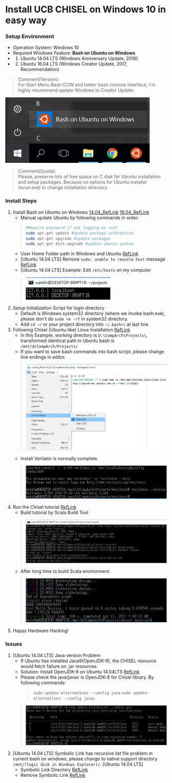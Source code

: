 Install UCB CHISEL on Windows 10 in easy way
===

### Setup Environment
* Operation System: Windows 10
* Required Windows Feature: **Bash on Ubuntu on Windows**
* 1. Ubuntu 14.04 LTS (Windows Anniversary Update, 2016)
* 2. Ubuntu 16.04 LTS (Windows Creator Update, 2017, Recommendation) 

> Comment(Version):  
> For Start Menu Bash ICON and better bash console interface, I'm highly recommend update Windows to Creator Update. 

![startMenu](https://raw.githubusercontent.com/wats0n/install-chisel-win10/master/images/startMenuBashIcon.png)

> Comment(Quota):  
> Please, preserve lots of free space on C disk for Ubuntu installation and setup packages. Because no options for Ubuntu installer (lxrun.exe) to change installation directory.

### Install Steps
1. Install Bash on Ubuntu on Windows [14.04_RefLink](https://www.howtogeek.com/249966/how-to-install-and-use-the-linux-bash-shell-on-windows-10/) [16.04_RefLink](https://blogs.msdn.microsoft.com/commandline/2017/04/11/windows-10-creators-update-whats-new-in-bashwsl-windows-console/)
    * Manual update Ubuntu by following commands in order:
    > ```bash
    > #Require password if not logging as root 
    > sudo apt-get update #update package information
    > sudo apt-get upgrade #update packages
    > sudo apt-get dist-upgrade #update ubuntu system
    > ```
    * User Home Folder path in Windows and Ubuntu [RefLink](http://askubuntu.com/questions/759880/where-is-the-ubuntu-file-system-root-directory-in-windows-nt-subsystem-and-vice)
    * [Ubuntu 14.04 LTS] Remove `sudo: unable to resovle host` message [RefLink](http://askubuntu.com/questions/59458/error-message-when-i-run-sudo-unable-to-resolve-host-none)
	* [Ubuntu 14.04 LTS] Example: Edit `/etc/hosts` on my computer
	> ![localhost](https://raw.githubusercontent.com/wats0n/install-chisel-win10/master/images/addLocalHost.PNG)
2. Setup Initialization Script for login directory
    * Default is Windows system32 directory (where we invoke bash.exe), please don't do `sudo rm -rf` in system32 directory.
    * Add `cd ~/` or your project directory into `~/.bashrc` at last line.
3. Following Chisel (Ubuntu-like) Linux Installation [RefLink](https://github.com/ucb-bar/chisel3/)
	* In this Example, working directory is `D:\CompArch\Projects\`, transformed identical path in Ubuntu bash is `/mnt/d/CompArch/Projects/`
	* If you want to save bash commands into bash script, please change line endings in editor.
	> ![script](https://raw.githubusercontent.com/wats0n/install-chisel-win10/master/images/buildScript.png)
	* Install Verilator is normally complete.
	> ![verilator](https://raw.githubusercontent.com/wats0n/install-chisel-win10/master/images/installVerilatorOnWin10.PNG)
4. Run the Chisel tutorial [RefLink](https://github.com/ucb-bar/chisel-tutorial)
	* Build tutorial by Scala Build Tool
	> ![init](https://raw.githubusercontent.com/wats0n/install-chisel-win10/master/images/initChiselTutorial.PNG)
	* After long time to build Scala environment.
	> ![finish](https://raw.githubusercontent.com/wats0n/install-chisel-win10/master/images/finiChiselTutorial.PNG)
5. Happy Hardware Hacking!

### Issues
1. [Ubuntu 14.04 LTS] Java version Problem
    * If Ubuntu has installed Java9(OpenJDK-9), the CHISEL resource would fetch failure on .jar resources.
    * Solution: Install OpenJDK-8 on Ubuntu 14.04LTS [RefLink](http://askubuntu.com/questions/464755/how-to-install-openjdk-8-on-14-04-lts/666481#666481)
    * Please check the java/javac is OpenJDK-8 for Chisel library. By following commands:
        > `sudo update-alternatives --config java`
        > `sudo update-alternatives --config javac`
    > ![finish](https://raw.githubusercontent.com/wats0n/install-chisel-win10/master/images/updateJava8Version.PNG)
2. [Ubuntu 14.04 LTS] Symbolic Link has recursive list file problem in current bash on windows, please change to native support directory `/mnt/(logic disk in Windows Explorer)/`. [Ubuntu 14.04 LTS]
    * Symbolic Link Directory [RefLink](http://stackoverflow.com/questions/9587445/how-to-create-a-link-to-a-directory)
    * Remove Symbolic Link [RefLink](http://askubuntu.com/questions/398818/how-to-remove-symbolic-link)
    